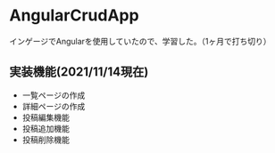 # AngularCrudApp
インゲージでAngularを使用していたので、学習した。（1ヶ月で打ち切り）

## 実装機能(2021/11/14現在)
- 一覧ページの作成
- 詳細ページの作成
- 投稿編集機能
- 投稿追加機能
- 投稿削除機能
